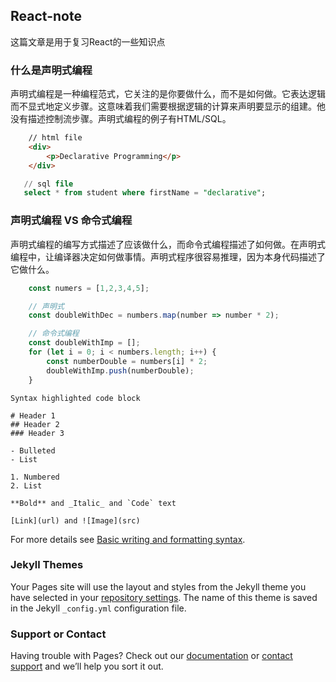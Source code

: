 ## React-note

这篇文章是用于复习React的一些知识点

### 什么是声明式编程
声明式编程是一种编程范式，它关注的是你要做什么，而不是如何做。它表达逻辑而不显式地定义步骤。这意味着我们需要根据逻辑的计算来声明要显示的组建。他没有描述控制流步骤。声明式编程的例子有HTML/SQL。

```html
    // html file
    <div>
        <p>Declarative Programming</p>
    </div>
```

```sql
   // sql file
   select * from student where firstName = "declarative";
```

### 声明式编程 VS 命令式编程
声明式编程的编写方式描述了应该做什么，而命令式编程描述了如何做。在声明式编程中，让编译器决定如何做事情。声明式程序很容易推理，因为本身代码描述了它做什么。

```js
    const numers = [1,2,3,4,5];

    // 声明式
    const doubleWithDec = numbers.map(number => number * 2);

    // 命令式编程
    const doubleWithImp = [];
    for (let i = 0; i < numbers.length; i++) {
        const numberDouble = numbers[i] * 2;
        doubleWithImp.push(numberDouble);
    }
```

```
Syntax highlighted code block

# Header 1
## Header 2
### Header 3

- Bulleted
- List

1. Numbered
2. List

**Bold** and _Italic_ and `Code` text

[Link](url) and ![Image](src)
```

For more details see [Basic writing and formatting syntax](https://docs.github.com/en/github/writing-on-github/getting-started-with-writing-and-formatting-on-github/basic-writing-and-formatting-syntax).

### Jekyll Themes

Your Pages site will use the layout and styles from the Jekyll theme you have selected in your [repository settings](https://github.com/VTLUA/react-note/settings/pages). The name of this theme is saved in the Jekyll `_config.yml` configuration file.

### Support or Contact

Having trouble with Pages? Check out our [documentation](https://docs.github.com/categories/github-pages-basics/) or [contact support](https://support.github.com/contact) and we’ll help you sort it out.

